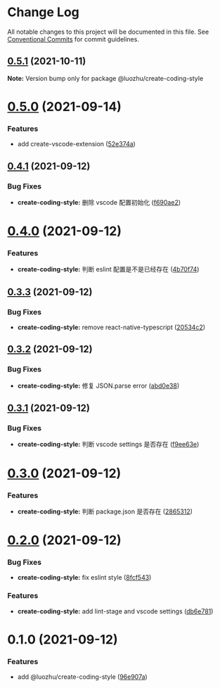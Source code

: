 # Change Log

All notable changes to this project will be documented in this file.
See [Conventional Commits](https://conventionalcommits.org) for commit guidelines.

## [0.5.1](https://github.com/youngjuning/luozhu/compare/@luozhu/create-coding-style@0.5.0...@luozhu/create-coding-style@0.5.1) (2021-10-11)

**Note:** Version bump only for package @luozhu/create-coding-style





# [0.5.0](https://github.com/youngjuning/luozhu/compare/@luozhu/create-coding-style@0.4.1...@luozhu/create-coding-style@0.5.0) (2021-09-14)


### Features

* add create-vscode-extension ([52e374a](https://github.com/youngjuning/luozhu/commit/52e374aae24e04b29ad1945b02231eb17e57bda5))





## [0.4.1](https://github.com/youngjuning/luozhu/compare/@luozhu/create-coding-style@0.4.0...@luozhu/create-coding-style@0.4.1) (2021-09-12)


### Bug Fixes

* **create-coding-style:** 删除 vscode 配置初始化 ([f690ae2](https://github.com/youngjuning/luozhu/commit/f690ae23374451b52ff34003c4f2f20c11ce3198))





# [0.4.0](https://github.com/youngjuning/luozhu/compare/@luozhu/create-coding-style@0.3.3...@luozhu/create-coding-style@0.4.0) (2021-09-12)


### Features

* **create-coding-style:** 判断 eslint 配置是不是已经存在 ([4b70f74](https://github.com/youngjuning/luozhu/commit/4b70f740943e06cf02a977b3a931cfb90bb0f1ba))





## [0.3.3](https://github.com/youngjuning/luozhu/compare/@luozhu/create-coding-style@0.3.2...@luozhu/create-coding-style@0.3.3) (2021-09-12)


### Bug Fixes

* **create-coding-style:** remove react-native-typescript ([20534c2](https://github.com/youngjuning/luozhu/commit/20534c2ee78b1e1bafc8d865b43871354e311136))





## [0.3.2](https://github.com/youngjuning/luozhu/compare/@luozhu/create-coding-style@0.3.1...@luozhu/create-coding-style@0.3.2) (2021-09-12)


### Bug Fixes

* **create-coding-style:** 修复 JSON.parse error ([abd0e38](https://github.com/youngjuning/luozhu/commit/abd0e38d8f6d4f1023983c3b8e1e40a53b084eec))





## [0.3.1](https://github.com/youngjuning/luozhu/compare/@luozhu/create-coding-style@0.3.0...@luozhu/create-coding-style@0.3.1) (2021-09-12)


### Bug Fixes

* **create-coding-style:** 判断 vscode settings 是否存在 ([f9ee63e](https://github.com/youngjuning/luozhu/commit/f9ee63e8ea03921cdcc25f37de01a8de19f1d53f))





# [0.3.0](https://github.com/youngjuning/luozhu/compare/@luozhu/create-coding-style@0.2.0...@luozhu/create-coding-style@0.3.0) (2021-09-12)


### Features

* **create-coding-style:** 判断 package.json 是否存在 ([2865312](https://github.com/youngjuning/luozhu/commit/2865312bc5e91944046b13d712b43cf5873ee45c))





# [0.2.0](https://github.com/youngjuning/luozhu/compare/@luozhu/create-coding-style@0.1.0...@luozhu/create-coding-style@0.2.0) (2021-09-12)


### Bug Fixes

* **create-coding-style:** fix eslint style ([8fcf543](https://github.com/youngjuning/luozhu/commit/8fcf5433d2f7628a361461e9eae03d12f5c52870))


### Features

* **create-coding-style:** add lint-stage and vscode settings ([db6e781](https://github.com/youngjuning/luozhu/commit/db6e7815837aa4bc832f74b389b1bc2869d641eb))





# 0.1.0 (2021-09-12)


### Features

* add @luozhu/create-coding-style ([96e907a](https://github.com/youngjuning/luozhu/commit/96e907a88577cfc4b6c2cf55b71729473e3155b7))
